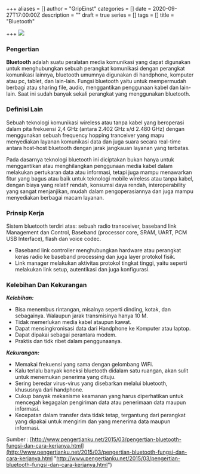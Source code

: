 +++
aliases = []
author = "GripEinst"
categories = []
date = 2020-09-27T17:00:00Z
description = ""
draft = true
series = []
tags = []
title = "Bluetooth"

+++
![](/uploads/bluetooth.jpg)

### Pengertian

**Bluetooth** adalah suatu peralatan media komunikasi yang dapat digunakan untuk menghubungkan sebuah perangkat komunikasi dengan perangkat komunikasi lainnya, bluetooth umumnya digunakan di handphone, komputer atau pc, tablet, dan lain-lain. Fungsi bluetooth yaitu untuk mempermudah berbagi atau sharing file, audio, menggantikan penggunaan kabel dan lain-lain. Saat ini sudah banyak sekali perangkat yang menggunakan bluetooth.

### Definisi Lain

Sebuah teknologi komunikasi wireless atau tanpa kabel yang beroperasi dalam pita frekuensi 2,4 GHz (antara 2.402 GHz s/d 2.480 GHz) dengan menggunakan sebuah frequency hopping tranceiver yang mapu menyediakan layanan komunikasi data dan juga suara secara real-time antara host-host bluetooth dengan jarak jangkauan layanan yang terbatas.

Pada dasarnya teknologi bluetooth ini diciptakan bukan hanya untuk menggantikan atau menghilangkan penggunaan media kabel dalam melakukan pertukaran data atau informasi, tetapi juga mampu menawarkan fitur yang bagus atau baik untuk teknologi mobile wireless atau tanpa kabel, dengan biaya yang relatif rendah, konsumsi daya rendah, interoperability yang sangat menjanjikan, mudah dalam pengoperasiannya dan juga mampu menyediakan berbagai macam layanan.

### Prinsip Kerja

Sistem bluetooth terdiri atas: sebuah radio transceiver, baseband link Management dan Control, Baseband (processor core, SRAM, UART, PCM USB Interface), flash dan voice codec.

* Baseband link controller menghubungkan hardware atau perangkat keras radio ke baseband processing dan juga layer protokol fisik.
* Link manager melakukan aktivitas protokol tingkat tinggi, yaitu seperti melakukan link setup, autentikasi dan juga konfigurasi.

### Kelebihan Dan Kekurangan

**_Kelebihan:_**

* Bisa menembus rintangan, misalnya seperti dinding, kotak, dan sebagainya. Walaupun jarak transmisinya hanya 10 M.
* Tidak memerlukan media kabel ataupun kawat.
* Dapat mensingkronisasi data dari Handphone ke Komputer atau laptop.
* Dapat dipakai sebagai perantara modem.
* Praktis dan tidk ribet dalam penggunaanya.

**_Kekurangan:_**

* Memakai frekuensi yang sama dengan gelombang WiFi.
* Kalu terlalu banyak koneksi bluetooth didalam satu ruangan, akan sulit untuk menemukan penerima yang dituju.
* Sering beredar virus-virus yang disebarkan melalui bluetooth, khususnya dari handphone.
* Cukup banyak mekanisme keamanan yang harus diperhatikan untuk mencegah kegagalan pengiriman data atau penerimaan data maupun informasi.
* Kecepatan dalam transfer data tidak tetap, tergantung dari perangkat yang dipakai untuk mengirim dan yang menerima data maupun informasi.

Sumber : [http://www.pengertianku.net/2015/03/pengertian-bluetooth-fungsi-dan-cara-kerjanya.html](http://www.pengertianku.net/2015/03/pengertian-bluetooth-fungsi-dan-cara-kerjanya.html "http://www.pengertianku.net/2015/03/pengertian-bluetooth-fungsi-dan-cara-kerjanya.html")
